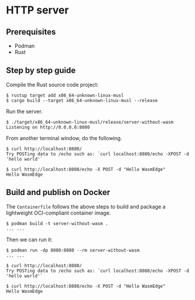 # HTTP server

## Prerequisites

- Podman
- Rust

## Step by step guide

Compile the Rust source code project:

```
$ rustup target add x86_64-unknown-linux-musl
$ cargo build --target x86_64-unknown-linux-musl --release
```

Run the server.

```
$ ./target/x86_64-unknown-linux-musl/release/server-without-wasm
Listening on http://0.0.0.0:8080
```

From another terminal window, do the following.

```
$ curl http://localhost:8080/
Try POSTing data to /echo such as: `curl localhost:8080/echo -XPOST -d 'hello world'`

$ curl http://localhost:8080/echo -X POST -d "Hello WasmEdge"
Hello WasmEdge
```

## Build and publish on Docker

The `Containerfile` follows the above steps to build and package a lightweight OCI-compliant container image.
```
$ podman build -t server-without-wasm .
... ...
```

Then we can run it:
```
$ podman run -dp 8080:8080 --rm server-without-wasm
... ...

$ curl http://localhost:8080/
Try POSTing data to /echo such as: `curl localhost:8080/echo -XPOST -d 'hello world'`

$ curl http://localhost:8080/echo -X POST -d "Hello WasmEdge"
Hello WasmEdge
```

